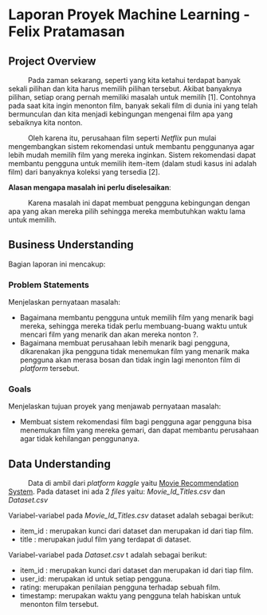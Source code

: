 # Laporan Proyek Machine Learning - Felix Pratamasan

## Project Overview
&nbsp;&nbsp;&nbsp;&nbsp;&nbsp;&nbsp;&nbsp;&nbsp;&nbsp;&nbsp;Pada zaman sekarang, seperti yang kita ketahui terdapat banyak sekali pilihan dan kita harus memilih pilihan tersebut. Akibat banyaknya pilihan, setiap orang pernah memiliki masalah untuk memilih [1]. Contohnya pada saat kita ingin menonton film, banyak sekali film di dunia ini yang telah bermunculan dan kita menjadi kebingungan mengenai film apa yang sebaiknya kita nonton\.

&nbsp;&nbsp;&nbsp;&nbsp;&nbsp;&nbsp;&nbsp;&nbsp;&nbsp;&nbsp;Oleh karena itu, perusahaan film seperti *Netflix* pun mulai mengembangkan sistem rekomendasi untuk membantu penggunanya agar lebih mudah memilih film yang mereka inginkan. Sistem rekomendasi dapat membantu pengguna untuk memilih item-item (dalam studi kasus ini adalah film) dari banyaknya koleksi yang tersedia [2]\.

**Alasan mengapa masalah ini perlu diselesaikan**:

&nbsp;&nbsp;&nbsp;&nbsp;&nbsp;&nbsp;&nbsp;&nbsp;&nbsp;&nbsp;Karena masalah ini dapat membuat pengguna kebingungan dengan apa yang akan mereka pilih sehingga mereka membutuhkan waktu lama untuk memilih\.

## Business Understanding

Bagian laporan ini mencakup:

### Problem Statements

Menjelaskan pernyataan masalah:
- Bagaimana membantu pengguna untuk memilih film yang menarik bagi mereka, sehingga mereka tidak perlu membuang-buang waktu untuk mencari film yang menarik dan akan mereka nonton ?\.
- Bagaimana membuat perusahaan lebih menarik bagi pengguna, dikarenakan jika pengguna tidak menemukan film yang menarik maka pengguna akan merasa bosan dan tidak ingin lagi menonton film di *platform* tersebut\.

### Goals

Menjelaskan tujuan proyek yang menjawab pernyataan masalah:
- Membuat sistem rekomendasi film bagi pengguna agar pengguna bisa menemukan film yang mereka gemari, dan dapat membantu perusahaan agar tidak kehilangan penggunanya\.

## Data Understanding
&nbsp;&nbsp;&nbsp;&nbsp;&nbsp;&nbsp;&nbsp;&nbsp;&nbsp;&nbsp;Data di ambil dari *platform kaggle* yaitu [Movie Recommendation System](https://www.kaggle.com/datasets/dev0914sharma/dataset?select=Movie_Id_Titles.csv). Pada dataset ini ada 2 *files* yaitu: *Movie_Id_Titles.csv* dan *Dataset.csv*

Variabel-variabel pada *Movie_Id_Titles.csv* dataset adalah sebagai berikut:
- item_id : merupakan kunci dari dataset dan merupakan id dari tiap film\.
- title : merupakan judul film yang terdapat di dataset\.

Variabel-variabel pada *Dataset.csv* t adalah sebagai berikut:
- item_id : merupakan kunci dari dataset dan merupakan id dari tiap film\.
- user_id: merupakan id untuk setiap pengguna\.
- rating: merupakan penilaian pengguna terhadap sebuah film\.
- timestamp: merupakan waktu yang pengguna telah habiskan untuk menonton film tersebut\.
